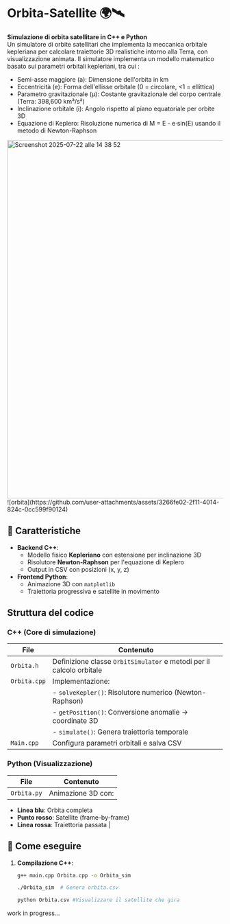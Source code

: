 # Orbita-Satellite 🌍🛰️  
**Simulazione di orbita satellitare in C++ e Python**  
Un simulatore di orbite satellitari che implementa la meccanica orbitale kepleriana per calcolare traiettorie 3D realistiche intorno alla Terra, con visualizzazione animata.
Il simulatore implementa un modello matematico basato sui parametri orbitali kepleriani, tra cui : 
  - Semi-asse maggiore (a): Dimensione dell'orbita in km  
  - Eccentricità (e): Forma dell'ellisse orbitale (0 = circolare, <1 = ellittica)
  - Parametro gravitazionale (μ): Costante gravitazionale del corpo centrale (Terra: 398,600 km³/s²)
  - Inclinazione orbitale (i): Angolo rispetto al piano equatoriale per orbite 3D
  - Equazione di Keplero: Risoluzione numerica di M = E - e·sin(E) usando il metodo di Newton-Raphson


<img width="1000" height="835" alt="Screenshot 2025-07-22 alle 14 38 52" src="https://github.com/user-attachments/assets/ef372526-9281-4e93-a180-398cd80d5776" />
![orbita](https://github.com/user-attachments/assets/3266fe02-2f11-4014-824c-0cc599f90124)


## 📌 **Caratteristiche**  
- **Backend C++**:  
  - Modello fisico **Kepleriano** con estensione per inclinazione 3D  
  - Risolutore **Newton-Raphson** per l'equazione di Keplero  
  - Output in CSV con posizioni (x, y, z)  
- **Frontend Python**:  
  - Animazione 3D con `matplotlib`  
  - Traiettoria progressiva e satellite in movimento  

##  **Struttura del codice**  
### C++ (Core di simulazione)  
| File | Contenuto |  
|------|-----------|  
| `Orbita.h` | Definizione classe `OrbitSimulator` e metodi per il calcolo orbitale |  
| `Orbita.cpp` | Implementazione:  
|              |   - `solveKepler()`: Risolutore numerico (Newton-Raphson) | 
|              |  - `getPosition()`: Conversione anomalie → coordinate 3D  |
|              |  - `simulate()`: Genera traiettoria temporale |  
| `Main.cpp` | Configura parametri orbitali e salva CSV |  

### Python (Visualizzazione)  
| File | Contenuto |  
|------|-----------|  
| `Orbita.py` | Animazione 3D con:  
  - **Linea blu**: Orbita completa  
  - **Punto rosso**: Satellite (frame-by-frame)  
  - **Linea rossa**: Traiettoria passata |  

## 🚀 **Come eseguire**  
1. **Compilazione C++**:  
   ```bash
   g++ main.cpp Orbita.cpp -o Orbita_sim
   
   ./Orbita_sim  # Genera orbita.csv
   
   python Orbita.csv #Visualizzare il satellite che gira
   ```
work in progress...
